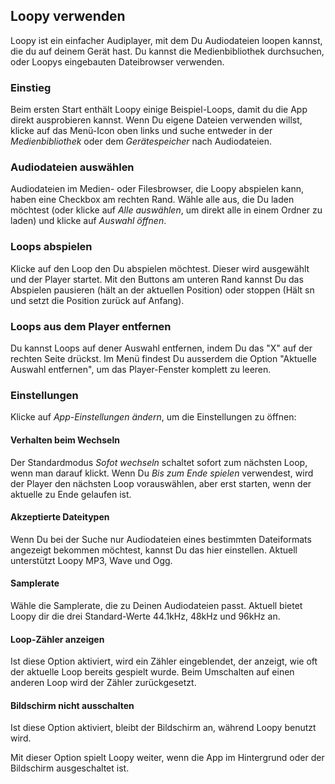 ## Loopy verwenden

Loopy ist ein einfacher Audiplayer, mit dem Du Audiodateien loopen kannst, die du auf deinem Gerät hast. Du kannst die Medienbibliothek durchsuchen, oder Loopys eingebauten Dateibrowser verwenden.

### Einstieg

Beim ersten Start enthält Loopy einige Beispiel-Loops, damit du die App direkt ausprobieren kannst. Wenn Du eigene Dateien verwenden willst, klicke auf das Menü-Icon oben links und suche entweder in der *Medienbibliothek* oder dem *Gerätespeicher* nach Audiodateien.

### Audiodateien auswählen
Audiodateien im Medien- oder Filesbrowser, die Loopy abspielen kann, haben eine Checkbox am rechten Rand. Wähle alle aus, die Du laden möchtest (oder klicke auf *Alle auswählen*, um direkt alle in einem Ordner zu laden) und klicke auf *Auswahl öffnen*.

### Loops abspielen

Klicke auf den Loop den Du abspielen möchtest. Dieser wird ausgewählt und der Player startet. Mit den Buttons am unteren Rand kannst Du das Abspielen pausieren (hält an der aktuellen Position) oder stoppen (Hält sn und setzt die Position zurück auf Anfang).

### Loops aus dem Player entfernen

Du kannst Loops auf dener Auswahl entfernen, indem Du das "X" auf der rechten Seite drückst. Im Menü findest Du ausserdem die Option "Aktuelle Auswahl entfernen", um das Player-Fenster komplett zu leeren.

### Einstellungen

Klicke auf *App-Einstellungen ändern*, um die Einstellungen zu öffnen:

#### Verhalten beim Wechseln

Der Standardmodus *Sofot wechseln* schaltet sofort zum nächsten Loop, wenn man darauf klickt. Wenn Du *Bis zum Ende spielen* verwendest, wird der Player den nächsten Loop vorauswählen, aber erst starten, wenn der aktuelle zu Ende gelaufen ist.

#### Akzeptierte Dateitypen

Wenn Du bei der Suche nur Audiodateien eines bestimmten Dateiformats angezeigt bekommen möchtest, kannst Du das hier einstellen. Aktuell unterstützt Loopy MP3, Wave und Ogg.

#### Samplerate

Wähle die Samplerate, die zu Deinen Audiodateien passt. Aktuell bietet Loopy dir die drei Standard-Werte 44.1kHz, 48kHz und 96kHz an.

#### Loop-Zähler anzeigen

Ist diese Option aktiviert, wird ein Zähler eingeblendet, der anzeigt, wie oft der aktuelle Loop bereits gespielt wurde. Beim Umschalten auf einen anderen Loop wird der Zähler zurückgesetzt.

#### Bildschirm nicht ausschalten

Ist diese Option aktiviert, bleibt der Bildschirm an, während Loopy benutzt wird.

Mit dieser Option spielt Loopy weiter, wenn die App im Hintergrund oder der Bildschirm ausgeschaltet ist.



